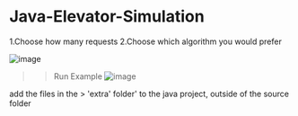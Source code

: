 # Java-Elevator-Simulation

1.Choose how many requests
2.Choose which algorithm you would prefer

![image](https://user-images.githubusercontent.com/39994278/82335066-78bc5d00-99f1-11ea-9225-add7b0489605.png)



>>Run Example
![image](https://user-images.githubusercontent.com/39994278/82334875-3d219300-99f1-11ea-9687-4d46798710fa.png)






add the files in the > 'extra' folder' to the java project, outside of the source folder
